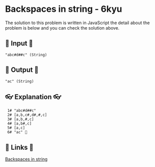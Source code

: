 # Backspaces in string - 6kyu

The solution to this problem is written in JavaScript the detail about the problem is below and you can check the solution above.

## 🥚 Input 🥚

```
"abc#d##c" (String)
```

## 🐣 Output 🐣

```
"ac" (String)
```

## 👓 Explanation 👓

```
 1# "abc#d##c"
 2# [a,b,c#,d#,#,c]
 3# [a,b,#,c]
 4# [a,b#,c]
 5# [a,c]
 6# "ac" 🎉
```

## 🔗 Links 🔗

[Backspaces in string](https://www.codewars.com/kata/5727bb0fe81185ae62000ae3)
